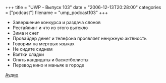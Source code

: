 +++
title = "UWP - Выпуск 103"
date = "2006-12-13T20:28:00"
categories = ["podcast"]
filename = "ump_podcast103"
+++


- Завершение конкурса и раздача слонов
- Рестайлинг и что из этого вытекло
- Зима и снег
- Провайдер денег и телефона проявляет ненужную актвность
- Говорим на мертвых языках
- Не сидите сиднем
- Взятки сладки
- Опять кандидаты и баскетболисты
- Перевод кино и маньяк в городе

[Аудио](https://podcast.umputun.com/media/ump_podcast103.mp3)
<audio src="https://podcast.umputun.com/media/ump_podcast103.mp3" preload="none">